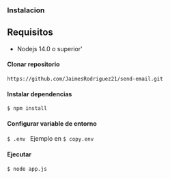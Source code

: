 ### Instalacion 

Requisitos
----------

- Nodejs 14.0 o superior'

#### Clonar repositorio
`https://github.com/JaimesRodriguez21/send-email.git`

#### Instalar dependencias

`$ npm install ` 


#### Configurar variable de entorno

`$ .env `  Ejemplo en `$ copy.env ` 

#### Ejecutar

`$ node app.js `  
